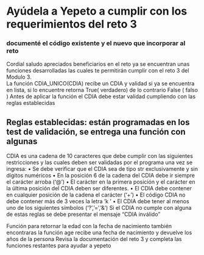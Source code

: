 # Ayúdela a Yepeto  a cumplir con los requerimientos del reto  3
### documenté el código existente y el nuevo que incorporar al reto  
Cordial saludo apreciados beneficiarios en el reto ya se encuentran unas funciones desarrolladas las cuales te permitirán cumplir con el reto 3 del Modulo 3.    
La función CDIA_UNICO(CDIA) recibe un CDIA y validad  si ya se encuentra en lista, si lo encuentre retorna True( verdadero) de lo contrario False ( falso )
Antes de aplicar la función el CDIA debe estar validad  cumpliendo con las reglas establecidas 
 
## Reglas establecidas:  están programadas en los test de validación, se entrega una función con algunas   
 
CDIA es una cadena de 10 caracteres que debe cumplir con las siguientes restricciones y las cuales deben ser validadas por el programa una vez se ingresa: 
• Se debe verificar que el CDIA sea de tipo str exclusivamente y sin dígitos numéricos
 • En la posición 6 de la cadena del CDIA debe ir siempre el carácter arroba (‘@’) 
• El carácter en la primera posición y el carácter en la última posición del CDIA deben ser diferentes. 
• El CDIA debe contener en cualquier posición de la cadena el carácter  (‘+’)
 • El código CDIA no debe contener más de 3 veces la letra ’k
’ • El CDIA debe tener al menos uno de los siguientes símbolos (‘?’,’=’,’&’)
Si el CDIA no cumple con alguna de estas reglas se debe presentar el mensaje “CDIA inválido”

Función para retornar la edad con la fecha de nacimiento también encontraras la función age recibe una fecha de nacimiento y devuelve los años de la persona 
Revisa la documentación del reto 3 y completa las funciones restantes para ayudar a yepeto 